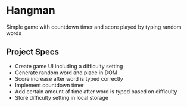 # Hangman

Simple game with countdown timer and score played by typing random words

## Project Specs

- Create game UI including a difficulty setting
- Generate random word and place in DOM
- Score increase after word is typed correctly
- Implement countdown timer
- Add certain amount of time after word is typed based on difficulty
- Store difficulty setting in local storage